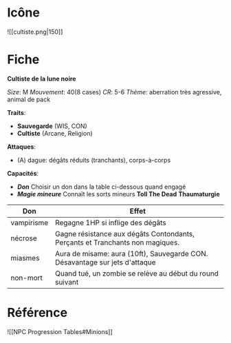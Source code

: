 # Icône
![[cultiste.png|150]]

# Fiche
**Cultiste de la lune noire**

*Size*: M
*Mouvement*: 40(8 cases)
*CR*: 5-6
*Thème*: aberration très agressive, animal de pack

**Traits**:
- **Sauvegarde** (WIS, CON)
- **Cultiste** (Arcane, Religion)

**Attaques**:
- (A) dague: dégâts réduits (tranchants), corps-à-corps

**Capacités**:
- _**Don**_ Choisir un don dans la table ci-dessous quand engagé
- _**Magie mineure**_ Connaît les sorts mineurs **Toll The Dead** **Thaumaturgie**

| Don          | Effet                                                                         |
| ------------ | ----------------------------------------------------------------------------- |
| vampirisme   | Regagne 1HP si inflige des dégâts                                             |
| nécrose | Gagne résistance aux dégâts Contondants, Perçants et Tranchants non magiques. |
| miasmes      | Aura de misame: aura (10ft), Sauvegarde CON. Désavantage sur jets d'attaque   |
| non-mort             | Quand tué, un zombie se relève au début du round suivant                                                                              |

# Référence
![[NPC Progression Tables#Minions]]
